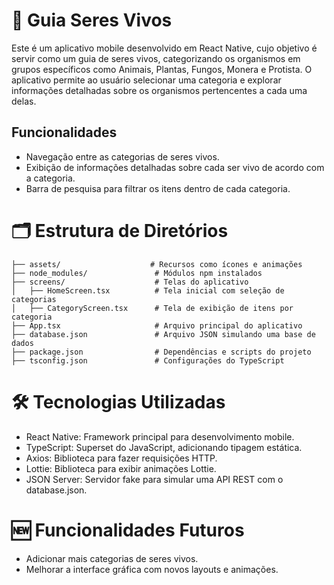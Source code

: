 # 🐯 Guia Seres Vivos
Este é um aplicativo mobile desenvolvido em React Native, cujo objetivo é servir como um guia de seres vivos, categorizando os organismos em grupos específicos como Animais, Plantas, Fungos, Monera e Protista. O aplicativo permite ao usuário selecionar uma categoria e explorar informações detalhadas sobre os organismos pertencentes a cada uma delas.

## Funcionalidades
- Navegação entre as categorias de seres vivos.
- Exibição de informações detalhadas sobre cada ser vivo de acordo com a categoria.
- Barra de pesquisa para filtrar os itens dentro de cada categoria.
# 🗂️ Estrutura de Diretórios
```
├── assets/                    # Recursos como ícones e animações
├── node_modules/               # Módulos npm instalados
├── screens/                    # Telas do aplicativo
│   ├── HomeScreen.tsx          # Tela inicial com seleção de categorias
│   ├── CategoryScreen.tsx      # Tela de exibição de itens por categoria
├── App.tsx                     # Arquivo principal do aplicativo
├── database.json               # Arquivo JSON simulando uma base de dados
├── package.json                # Dependências e scripts do projeto
├── tsconfig.json               # Configurações do TypeScript
```
# 🛠️ Tecnologias Utilizadas
- React Native: Framework principal para desenvolvimento mobile.
- TypeScript: Superset do JavaScript, adicionando tipagem estática.
- Axios: Biblioteca para fazer requisições HTTP.
- Lottie: Biblioteca para exibir animações Lottie.
- JSON Server: Servidor fake para simular uma API REST com o database.json.
# 🆕 Funcionalidades Futuros
- Adicionar mais categorias de seres vivos.
- Melhorar a interface gráfica com novos layouts e animações.
